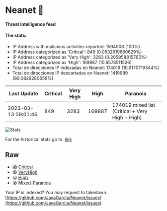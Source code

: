 # Neanet :hocho:
#### Threat intelligence feed
#### The stats:

- IP Address with malicious activities reported: 1594008 (100%)
- IP Address categorized as 'Critical':  849 (0.0532619660629%)
- IP Address categorized as 'Very High':  3283 (0.205958815765%)
- IP Address categorized as 'High':  169887 (10.6578511526)
- Total de direcciones IP indexadas en Neanet:  174019 (10.9170719344%)
- Total de direcciones IP descartadas en Neanet:  1419989 (89.0829280656%)

| Last Update | Critical | Very High | High | Paranoia |
| --- | --- | --- | --- | --- |
| 2023-03-13 09:01:46 | 849 | 3283 | 169887 | 174019 mixed list (Critical + Very High + High)|

![Stats](https://docs.google.com/spreadsheets/d/e/2PACX-1vSnaNMIXVabIpDJjufMlzH7poXnshF3mgd8Is1g9ytUEzVsP5my4Trn8f-xkoLLQ38xpL3HtmUexLo6/pubchart?oid=501124687&format=image)

For the historical stats go to: [link](/stats.csv)
## Raw
- :scream: [Critical](https://raw.githubusercontent.com/JavaGarcia/Neanet/master/blacklists/neanet_critical.txt)
- :fearful: [VeryHigh](https://raw.githubusercontent.com/JavaGarcia/Neanet/master/blacklists/neanet_veryHigh.txtt)
- :frowning: [High](https://raw.githubusercontent.com/JavaGarcia/Neanet/master/blacklists/neanet_high.txt)
- :dizzy_face: [Mixed-Paranoia](https://raw.githubusercontent.com/JavaGarcia/Neanet/master/blacklists/neanet_all.txt)


Your IP is indexed? You may request to takedown. [https://github.com/JavaGarcia/Neanet/issues](https://github.com/JavaGarcia/Neanet/issues)




































































































































































































































































































































































































































































































































































































































































































































































































































































































































































































































































































































































































































































































































































































































































































































































































































































































































































































































































































































































































































































































































































































































































































































































































































































































































































































































































































































































































































































































































































































































































































































































































































































































































































































































































































































































































































































































































































































































































































































































































































































































































































































































































































































































































































































































































































































































































































































































































































































































































































































































































































































































































































































































































































































































































































































































































































































































































































































































































































































































































































































































































































































































































































































































































































































































































































































































































































































































































































































































































































































































































































































































































































































































































































































































































































































































































































































































































































































































































































































































































































































































































































































































































































































































































































































































































































































































































































































































































































































































































































































































































































































































































































































































































































































































































































































































































































































































































































































































































































































































































































